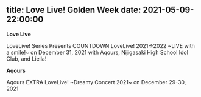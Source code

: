 title: Love Live! Golden Week
date: 2021-05-09-22:00:00
---

**Love Live**

LoveLive! Series Presents COUNTDOWN LoveLive! 2021→2022 ~LIVE with a smile!~ on December 31, 2021 with Aqours, Nijigasaki High School Idol Club, and Liella!

**Aqours**

Aqours EXTRA LoveLive! ~Dreamy Concert 2021~ on December 29-30, 2021

